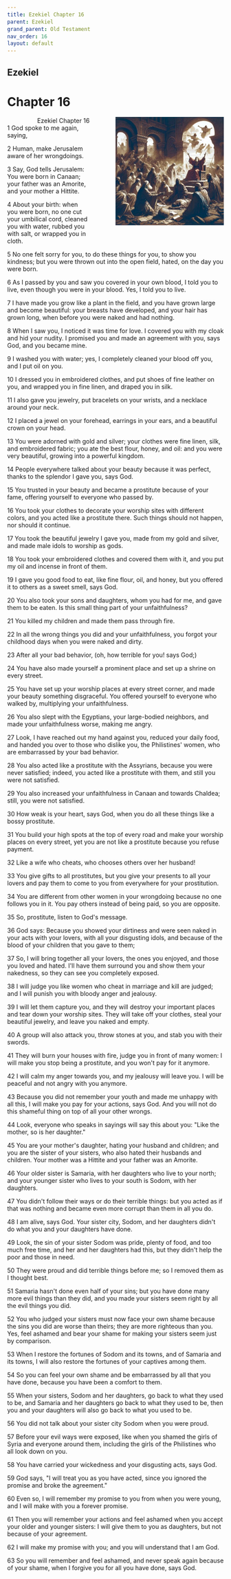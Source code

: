 ```yaml
---
title: Ezekiel Chapter 16
parent: Ezekiel
grand_parent: Old Testament
nav_order: 16
layout: default
---
```


## Ezekiel

# Chapter 16

<div style="clear: both; text-align: right;">
    <div style="max-width: 50%; height: auto; float: right; margin: 0 0 10px 10px; padding-left: 10%;">
        <img src="/assets/Image/Ezekiel/500/16.jpg" alt="Ezekiel Chapter 16" class="chapter-image">
    </div>
    <figcaption style="font-size: 14px; text-align: right;">Ezekiel Chapter 16</figcaption>
</div>
1 God spoke to me again, saying,

2 Human, make Jerusalem aware of her wrongdoings.

3 Say, God tells Jerusalem: You were born in Canaan; your father was an Amorite, and your mother a Hittite.

4 About your birth: when you were born, no one cut your umbilical cord, cleaned you with water, rubbed you with salt, or wrapped you in cloth.

5 No one felt sorry for you, to do these things for you, to show you kindness; but you were thrown out into the open field, hated, on the day you were born.

6 As I passed by you and saw you covered in your own blood, I told you to live, even though you were in your blood. Yes, I told you to live.

7 I have made you grow like a plant in the field, and you have grown large and become beautiful: your breasts have developed, and your hair has grown long, when before you were naked and had nothing.

8 When I saw you, I noticed it was time for love. I covered you with my cloak and hid your nudity. I promised you and made an agreement with you, says God, and you became mine.

9 I washed you with water; yes, I completely cleaned your blood off you, and I put oil on you.

10 I dressed you in embroidered clothes, and put shoes of fine leather on you, and wrapped you in fine linen, and draped you in silk.

11 I also gave you jewelry, put bracelets on your wrists, and a necklace around your neck.

12 I placed a jewel on your forehead, earrings in your ears, and a beautiful crown on your head.

13 You were adorned with gold and silver; your clothes were fine linen, silk, and embroidered fabric; you ate the best flour, honey, and oil: and you were very beautiful, growing into a powerful kingdom.

14 People everywhere talked about your beauty because it was perfect, thanks to the splendor I gave you, says God.

15 You trusted in your beauty and became a prostitute because of your fame, offering yourself to everyone who passed by.

16 You took your clothes to decorate your worship sites with different colors, and you acted like a prostitute there. Such things should not happen, nor should it continue.

17 You took the beautiful jewelry I gave you, made from my gold and silver, and made male idols to worship as gods.

18 You took your embroidered clothes and covered them with it, and you put my oil and incense in front of them.

19 I gave you good food to eat, like fine flour, oil, and honey, but you offered it to others as a sweet smell, says God.

20 You also took your sons and daughters, whom you had for me, and gave them to be eaten. Is this small thing part of your unfaithfulness?

21 You killed my children and made them pass through fire.

22 In all the wrong things you did and your unfaithfulness, you forgot your childhood days when you were naked and dirty.

23 After all your bad behavior, (oh, how terrible for you! says God;)

24 You have also made yourself a prominent place and set up a shrine on every street.

25 You have set up your worship places at every street corner, and made your beauty something disgraceful. You offered yourself to everyone who walked by, multiplying your unfaithfulness.

26 You also slept with the Egyptians, your large-bodied neighbors, and made your unfaithfulness worse, making me angry.

27 Look, I have reached out my hand against you, reduced your daily food, and handed you over to those who dislike you, the Philistines' women, who are embarrassed by your bad behavior.

28 You also acted like a prostitute with the Assyrians, because you were never satisfied; indeed, you acted like a prostitute with them, and still you were not satisfied.

29 You also increased your unfaithfulness in Canaan and towards Chaldea; still, you were not satisfied.

30 How weak is your heart, says God, when you do all these things like a bossy prostitute.

31 You build your high spots at the top of every road and make your worship places on every street, yet you are not like a prostitute because you refuse payment.

32 Like a wife who cheats, who chooses others over her husband!

33 You give gifts to all prostitutes, but you give your presents to all your lovers and pay them to come to you from everywhere for your prostitution.

34 You are different from other women in your wrongdoing because no one follows you in it. You pay others instead of being paid, so you are opposite.

35 So, prostitute, listen to God's message.

36 God says: Because you showed your dirtiness and were seen naked in your acts with your lovers, with all your disgusting idols, and because of the blood of your children that you gave to them;

37 So, I will bring together all your lovers, the ones you enjoyed, and those you loved and hated. I'll have them surround you and show them your nakedness, so they can see you completely exposed.

38 I will judge you like women who cheat in marriage and kill are judged; and I will punish you with bloody anger and jealousy.

39 I will let them capture you, and they will destroy your important places and tear down your worship sites. They will take off your clothes, steal your beautiful jewelry, and leave you naked and empty.

40 A group will also attack you, throw stones at you, and stab you with their swords.

41 They will burn your houses with fire, judge you in front of many women: I will make you stop being a prostitute, and you won't pay for it anymore.

42 I will calm my anger towards you, and my jealousy will leave you. I will be peaceful and not angry with you anymore.

43 Because you did not remember your youth and made me unhappy with all this, I will make you pay for your actions, says God. And you will not do this shameful thing on top of all your other wrongs.

44 Look, everyone who speaks in sayings will say this about you: "Like the mother, so is her daughter."

45 You are your mother's daughter, hating your husband and children; and you are the sister of your sisters, who also hated their husbands and children. Your mother was a Hittite and your father was an Amorite.

46 Your older sister is Samaria, with her daughters who live to your north; and your younger sister who lives to your south is Sodom, with her daughters.

47 You didn't follow their ways or do their terrible things: but you acted as if that was nothing and became even more corrupt than them in all you do.

48 I am alive, says God. Your sister city, Sodom, and her daughters didn't do what you and your daughters have done.

49 Look, the sin of your sister Sodom was pride, plenty of food, and too much free time, and her and her daughters had this, but they didn't help the poor and those in need.

50 They were proud and did terrible things before me; so I removed them as I thought best.

51 Samaria hasn't done even half of your sins; but you have done many more evil things than they did, and you made your sisters seem right by all the evil things you did.

52 You who judged your sisters must now face your own shame because the sins you did are worse than theirs; they are more righteous than you. Yes, feel ashamed and bear your shame for making your sisters seem just by comparison.

53 When I restore the fortunes of Sodom and its towns, and of Samaria and its towns, I will also restore the fortunes of your captives among them.

54 So you can feel your own shame and be embarrassed by all that you have done, because you have been a comfort to them.

55 When your sisters, Sodom and her daughters, go back to what they used to be, and Samaria and her daughters go back to what they used to be, then you and your daughters will also go back to what you used to be.

56 You did not talk about your sister city Sodom when you were proud.

57 Before your evil ways were exposed, like when you shamed the girls of Syria and everyone around them, including the girls of the Philistines who all look down on you.

58 You have carried your wickedness and your disgusting acts, says God.

59 God says, "I will treat you as you have acted, since you ignored the promise and broke the agreement."

60 Even so, I will remember my promise to you from when you were young, and I will make with you a forever promise.

61 Then you will remember your actions and feel ashamed when you accept your older and younger sisters: I will give them to you as daughters, but not because of your agreement.

62 I will make my promise with you; and you will understand that I am God.

63 So you will remember and feel ashamed, and never speak again because of your shame, when I forgive you for all you have done, says God.


